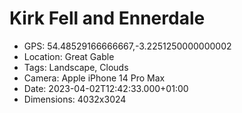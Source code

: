 # Kirk Fell and Ennerdale

- GPS: 54.48529166666667,-3.2251250000000002
- Location: Great Gable
- Tags: Landscape, Clouds
- Camera: Apple iPhone 14 Pro Max
- Date: 2023-04-02T12:42:33.000+01:00
- Dimensions: 4032x3024
